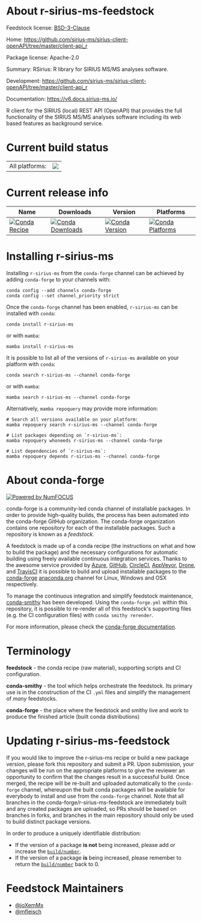 About r-sirius-ms-feedstock
===========================

Feedstock license: [BSD-3-Clause](https://github.com/conda-forge/r-sirius-ms-feedstock/blob/main/LICENSE.txt)

Home: https://github.com/sirius-ms/sirius-client-openAPI/tree/master/client-api_r

Package license: Apache-2.0

Summary: RSirius: R library for SIRIUS MS/MS analyses software.

Development: https://github.com/sirius-ms/sirius-client-openAPI/tree/master/client-api_r

Documentation: https://v6.docs.sirius-ms.io/

R client for the SIRIUS (local) REST API (OpenAPI) that provides the full functionality of the SIRIUS
MS/MS analyses software including its web based features as background service.


Current build status
====================


<table><tr><td>All platforms:</td>
    <td>
      <a href="https://dev.azure.com/conda-forge/feedstock-builds/_build/latest?definitionId=19433&branchName=main">
        <img src="https://dev.azure.com/conda-forge/feedstock-builds/_apis/build/status/r-sirius-ms-feedstock?branchName=main">
      </a>
    </td>
  </tr>
</table>

Current release info
====================

| Name | Downloads | Version | Platforms |
| --- | --- | --- | --- |
| [![Conda Recipe](https://img.shields.io/badge/recipe-r--sirius--ms-green.svg)](https://anaconda.org/conda-forge/r-sirius-ms) | [![Conda Downloads](https://img.shields.io/conda/dn/conda-forge/r-sirius-ms.svg)](https://anaconda.org/conda-forge/r-sirius-ms) | [![Conda Version](https://img.shields.io/conda/vn/conda-forge/r-sirius-ms.svg)](https://anaconda.org/conda-forge/r-sirius-ms) | [![Conda Platforms](https://img.shields.io/conda/pn/conda-forge/r-sirius-ms.svg)](https://anaconda.org/conda-forge/r-sirius-ms) |

Installing r-sirius-ms
======================

Installing `r-sirius-ms` from the `conda-forge` channel can be achieved by adding `conda-forge` to your channels with:

```
conda config --add channels conda-forge
conda config --set channel_priority strict
```

Once the `conda-forge` channel has been enabled, `r-sirius-ms` can be installed with `conda`:

```
conda install r-sirius-ms
```

or with `mamba`:

```
mamba install r-sirius-ms
```

It is possible to list all of the versions of `r-sirius-ms` available on your platform with `conda`:

```
conda search r-sirius-ms --channel conda-forge
```

or with `mamba`:

```
mamba search r-sirius-ms --channel conda-forge
```

Alternatively, `mamba repoquery` may provide more information:

```
# Search all versions available on your platform:
mamba repoquery search r-sirius-ms --channel conda-forge

# List packages depending on `r-sirius-ms`:
mamba repoquery whoneeds r-sirius-ms --channel conda-forge

# List dependencies of `r-sirius-ms`:
mamba repoquery depends r-sirius-ms --channel conda-forge
```


About conda-forge
=================

[![Powered by
NumFOCUS](https://img.shields.io/badge/powered%20by-NumFOCUS-orange.svg?style=flat&colorA=E1523D&colorB=007D8A)](https://numfocus.org)

conda-forge is a community-led conda channel of installable packages.
In order to provide high-quality builds, the process has been automated into the
conda-forge GitHub organization. The conda-forge organization contains one repository
for each of the installable packages. Such a repository is known as a *feedstock*.

A feedstock is made up of a conda recipe (the instructions on what and how to build
the package) and the necessary configurations for automatic building using freely
available continuous integration services. Thanks to the awesome service provided by
[Azure](https://azure.microsoft.com/en-us/services/devops/), [GitHub](https://github.com/),
[CircleCI](https://circleci.com/), [AppVeyor](https://www.appveyor.com/),
[Drone](https://cloud.drone.io/welcome), and [TravisCI](https://travis-ci.com/)
it is possible to build and upload installable packages to the
[conda-forge](https://anaconda.org/conda-forge) [anaconda.org](https://anaconda.org/)
channel for Linux, Windows and OSX respectively.

To manage the continuous integration and simplify feedstock maintenance,
[conda-smithy](https://github.com/conda-forge/conda-smithy) has been developed.
Using the ``conda-forge.yml`` within this repository, it is possible to re-render all of
this feedstock's supporting files (e.g. the CI configuration files) with ``conda smithy rerender``.

For more information, please check the [conda-forge documentation](https://conda-forge.org/docs/).

Terminology
===========

**feedstock** - the conda recipe (raw material), supporting scripts and CI configuration.

**conda-smithy** - the tool which helps orchestrate the feedstock.
                   Its primary use is in the construction of the CI ``.yml`` files
                   and simplify the management of *many* feedstocks.

**conda-forge** - the place where the feedstock and smithy live and work to
                  produce the finished article (built conda distributions)


Updating r-sirius-ms-feedstock
==============================

If you would like to improve the r-sirius-ms recipe or build a new
package version, please fork this repository and submit a PR. Upon submission,
your changes will be run on the appropriate platforms to give the reviewer an
opportunity to confirm that the changes result in a successful build. Once
merged, the recipe will be re-built and uploaded automatically to the
`conda-forge` channel, whereupon the built conda packages will be available for
everybody to install and use from the `conda-forge` channel.
Note that all branches in the conda-forge/r-sirius-ms-feedstock are
immediately built and any created packages are uploaded, so PRs should be based
on branches in forks, and branches in the main repository should only be used to
build distinct package versions.

In order to produce a uniquely identifiable distribution:
 * If the version of a package **is not** being increased, please add or increase
   the [``build/number``](https://docs.conda.io/projects/conda-build/en/latest/resources/define-metadata.html#build-number-and-string).
 * If the version of a package **is** being increased, please remember to return
   the [``build/number``](https://docs.conda.io/projects/conda-build/en/latest/resources/define-metadata.html#build-number-and-string)
   back to 0.

Feedstock Maintainers
=====================

* [@joXemMx](https://github.com/joXemMx/)
* [@mfleisch](https://github.com/mfleisch/)

